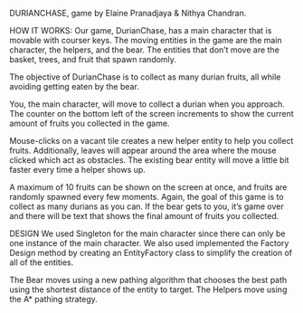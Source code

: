 DURIANCHASE, game by Elaine Pranadjaya & Nithya Chandran.

HOW IT WORKS:
Our game, DurianChase, has a main character that is movable with courser keys.
The moving entities in the game are the main character, the helpers, and the bear.
The entities that don’t move are the basket, trees, and fruit that spawn randomly.

The objective of DurianChase is to collect as many durian fruits, all while avoiding getting eaten by the bear.

You, the main character, will move to collect a durian when you approach.
The counter on the bottom left of the screen increments to show the current amount of fruits you collected in the game.

Mouse-clicks on a vacant tile creates a new helper entity to help you collect fruits.
Additionally, leaves will appear around the area where the mouse clicked which act as obstacles.
The existing bear entity will move a little bit faster every time a helper shows up.

A maximum of 10 fruits can be shown on the screen at once, and fruits are randomly spawned every few moments.
Again, the goal of this game is to collect as many durians as you can. If the bear gets to you, it’s game over and there will be text that shows the final amount of fruits you collected.


DESIGN
We used Singleton for the main character since there can only be one instance of the main character.
We also used implemented the Factory Design method by creating an EntityFactory class to simplify the creation of all of the entities.

The Bear moves using a new pathing algorithm that chooses the best path using the shortest distance of the entity to target.
The Helpers move using the A* pathing strategy.
